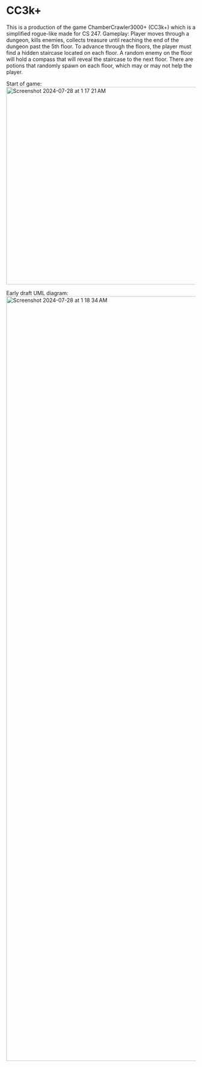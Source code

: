 # CC3k+

This is a production of the game ChamberCrawler3000+ (CC3k+) which is a simplified rogue-like made for CS 247.
Gameplay: Player moves through a dungeon, kills enemies, collects treasure until reaching the end of the dungeon past the 5th floor. To advance through the floors, the player must find a hidden staircase located on each floor. A random enemy on the floor will hold a compass that will reveal the staircase to the next floor. There are potions that randomly spawn on each floor, which may or may not help the player. 

Start of game:
<img width="525" alt="Screenshot 2024-07-28 at 1 17 21 AM" src="https://github.com/user-attachments/assets/0356accf-edb8-492b-9fd7-30d5b1ae1113">

Early draft UML diagram:
<img width="2031" alt="Screenshot 2024-07-28 at 1 18 34 AM" src="https://github.com/user-attachments/assets/0fbab5c5-3e93-4b74-9fbd-93725ce84b6f">
